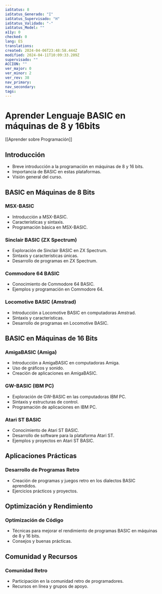 ```yaml
---
iaStatus: 8
iaStatus_Generado: "I"
iaStatus_Supervisado: "H"
iaStatus_Validado: "-"
iaStatus_Model: ""
a11y: 0
checked: 0
lang: ES
translations: 
created: 2024-04-06T23:48:58.444Z
modified: 2024-04-11T10:09:33.209Z
supervisado: ""
ACCION: ""
ver_major: 0
ver_minor: 2
ver_rev: 38
nav_primary: 
nav_secondary: 
tags:
---
```

# Aprender Lenguaje BASIC en máquinas de 8 y 16bits

[[Aprender sobre Programación]]
## Introducción

- Breve introducción a la programación en máquinas de 8 y 16 bits.
- Importancia de BASIC en estas plataformas.
- Visión general del curso.
## BASIC en Máquinas de 8 Bits

### MSX-BASIC

- Introducción a MSX-BASIC.
- Características y sintaxis.
- Programación básica en MSX-BASIC.

### Sinclair BASIC (ZX Spectrum)

- Exploración de Sinclair BASIC en ZX Spectrum.
- Sintaxis y características únicas.
- Desarrollo de programas en ZX Spectrum.

### Commodore 64 BASIC

- Conocimiento de Commodore 64 BASIC.
- Ejemplos y programación en Commodore 64.

### Locomotive BASIC (Amstrad)

- Introducción a Locomotive BASIC en computadoras Amstrad.
- Sintaxis y características.
- Desarrollo de programas en Locomotive BASIC.

## BASIC en Máquinas de 16 Bits

### AmigaBASIC (Amiga)

- Introducción a AmigaBASIC en computadoras Amiga.
- Uso de gráficos y sonido.
- Creación de aplicaciones en AmigaBASIC.

### GW-BASIC (IBM PC)

- Exploración de GW-BASIC en las computadoras IBM PC.
- Sintaxis y estructuras de control.
- Programación de aplicaciones en IBM PC.

### Atari ST BASIC

- Conocimiento de Atari ST BASIC.
- Desarrollo de software para la plataforma Atari ST.
- Ejemplos y proyectos en Atari ST BASIC.

## Aplicaciones Prácticas

### Desarrollo de Programas Retro

- Creación de programas y juegos retro en los dialectos BASIC aprendidos.
- Ejercicios prácticos y proyectos.

## Optimización y Rendimiento

### Optimización de Código

- Técnicas para mejorar el rendimiento de programas BASIC en máquinas de 8 y 16 bits.
- Consejos y buenas prácticas.

## Comunidad y Recursos

### Comunidad Retro

- Participación en la comunidad retro de programadores.
- Recursos en línea y grupos de apoyo.
